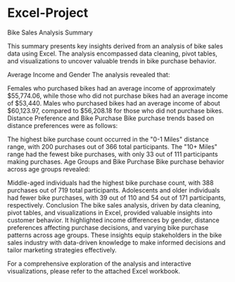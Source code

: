 # Excel-Project

Bike Sales Analysis Summary

This summary presents key insights derived from an analysis of bike sales data using Excel. The analysis encompassed data cleaning, pivot tables, and visualizations to uncover valuable trends in bike purchase behavior.

Average Income and Gender
The analysis revealed that:

Females who purchased bikes had an average income of approximately $55,774.06, while those who did not purchase bikes had an average income of $53,440.
Males who purchased bikes had an average income of about $60,123.97, compared to $56,208.18 for those who did not purchase bikes.
Distance Preference and Bike Purchase
Bike purchase trends based on distance preferences were as follows:

The highest bike purchase count occurred in the "0-1 Miles" distance range, with 200 purchases out of 366 total participants.
The "10+ Miles" range had the fewest bike purchases, with only 33 out of 111 participants making purchases.
Age Groups and Bike Purchase
Bike purchase behavior across age groups revealed:

Middle-aged individuals had the highest bike purchase count, with 388 purchases out of 719 total participants.
Adolescents and older individuals had fewer bike purchases, with 39 out of 110 and 54 out of 171 participants, respectively.
Conclusion
The bike sales analysis, driven by data cleaning, pivot tables, and visualizations in Excel, provided valuable insights into customer behavior. It highlighted income differences by gender, distance preferences affecting purchase decisions, and varying bike purchase patterns across age groups. These insights equip stakeholders in the bike sales industry with data-driven knowledge to make informed decisions and tailor marketing strategies effectively.

For a comprehensive exploration of the analysis and interactive visualizations, please refer to the attached Excel workbook.



